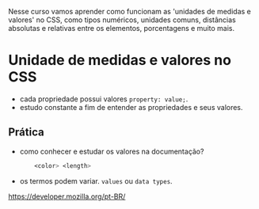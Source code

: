 Nesse curso vamos aprender como funcionam as 'unidades de medidas e valores' no CSS, como tipos numéricos, unidades comuns, distâncias absolutas e relativas entre os elementos, porcentagens e muito mais.

# Unidade de medidas e valores no CSS

* cada propriedade possui valores `property: value;`.
* estudo constante a fim de entender as propriedades e seus valores.

## Prática

* como conhecer e estudar os valores na documentação?
    ```css
        <color> <length>
    ```
* os termos podem variar. `values` ou `data types`.

https://developer.mozilla.org/pt-BR/
